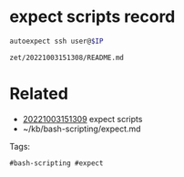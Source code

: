 # expect scripts record
```bash
autoexpect ssh user@$IP
```

` zet/20221003151308/README.md `

# Related

- [20221003151309](/zet/20221003151309/README.md) expect scripts
- ~/kb/bash-scripting/expect.md

Tags:

    #bash-scripting #expect 
